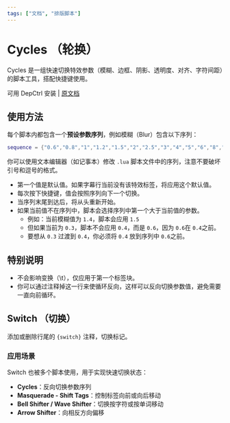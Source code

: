 ```yaml
---
tags: ["文档", "排版脚本"]
---
```


# Cycles （轮换）

Cycles 是一组快速切换特效参数（模糊、边框、阴影、透明度、对齐、字符间距）的脚本工具，搭配快捷键使用。

可用 DepCtrl 安装 | [原文档](https://unanimated.github.io/ts/scripts-manuals.htm#cycle)

## 使用方法

每个脚本内都包含一个**预设参数序列**，例如模糊（Blur）包含以下序列：

```lua
sequence = {"0.6","0.8","1","1.2","1.5","2","2.5","3","4","5","6","8","10","0.4","0.5"}
```

你可以使用文本编辑器（如记事本）修改 `.lua` 脚本文件中的序列，注意不要破坏引号和逗号的格式。

* 第一个值是默认值。如果字幕行当前没有该特效标签，将应用这个默认值。
* 每次按下快捷键，值会按照序列向下一个切换。
* 当序列末尾到达后，将从头重新开始。
* 如果当前值不在序列中，脚本会选择序列中第一个大于当前值的参数。
  * 例如：当前模糊值为 `1.4`，脚本会应用 `1.5`
  * 但如果当前为 `0.3`，脚本不会应用 `0.4`，而是 `0.6`，因为 `0.6`在 `0.4`之前。
  * 要想从 `0.3` 过渡到 `0.4`，你必须将 `0.4` 放到序列中 `0.6`之前。

## 特别说明

* 不会影响变换（\t），仅应用于第一个标签块。
* 你可以通过注释掉这一行来使循环反向，这样可以反向切换参数值，避免需要一直向前循环。

## Switch （切换）

添加或删除行尾的 `{switch}` 注释，切换标记。

### 应用场景

Switch 也被多个脚本使用，用于实现快速切换状态：

* **Cycles**：反向切换参数序列
* **Masquerade - Shift Tags**：控制标签向前或向后移动
* **Bell Shifter / Wave Shifter**：切换按字符或按单词移动
* **Arrow Shifter**：向相反方向偏移
